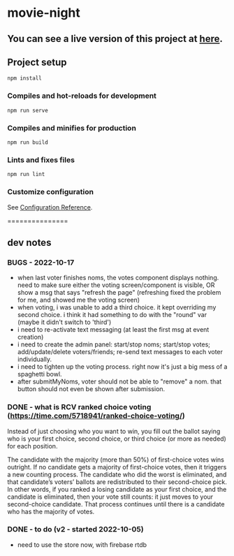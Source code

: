 # movie-night

## You can see a live version of this project at [here](https://movie.z0rs.org/).





## Project setup
```
npm install
```

### Compiles and hot-reloads for development
```
npm run serve
```

### Compiles and minifies for production
```
npm run build
```

### Lints and fixes files
```
npm run lint
```

### Customize configuration
See [Configuration Reference](https://cli.vuejs.org/config/).




===============
## dev notes


### BUGS - 2022-10-17
- when last voter finishes noms, the votes component displays nothing. need to make sure either the voting screen/component is visible, OR show a msg that says "refresh the page" (refreshing fixed the problem for me, and showed me the voting screen)
- when voting, i was unable to add a third choice. it kept overriding my second choice. i think it had something to do with the "round" var (maybe it didn't switch to 'third')
- i need to re-activate text messaging (at least the first msg at event creation)
- i need to create the admin panel: start/stop noms; start/stop votes; add/update/delete voters/friends; re-send text messages to each voter individually.
- i need to tighten up the voting process. right now it's just a big mess of a spaghetti bowl.
- after submitMyNoms, voter should not be able to "remove" a nom. that button should not even be shown after submission.



### DONE - what is RCV ranked choice voting (https://time.com/5718941/ranked-choice-voting/)
Instead of just choosing who you want to win, you fill out the ballot saying who is your first choice, second choice, or third choice (or more as needed) for each position.

The candidate with the majority (more than 50%) of first-choice votes wins outright. If no candidate gets a majority of first-choice votes, then it triggers a new counting process. The candidate who did the worst is eliminated, and that candidate’s voters’ ballots are redistributed to their second-choice pick. In other words, if you ranked a losing candidate as your first choice, and the candidate is eliminated, then your vote still counts: it just moves to your second-choice candidate. That process continues until there is a candidate who has the majority of votes.


### DONE - to do (v2 - started 2022-10-05)
- need to use the store now, with firebase rtdb
